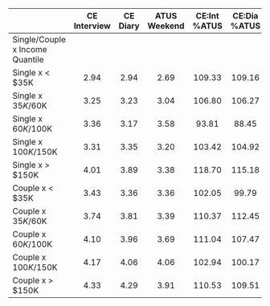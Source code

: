 
|                      | CE<br>Interview |  CE<br>Diary | ATUS<br>Weekend | CE:Int<br>%ATUS | CE:Dia<br>%ATUS |
| -------------------- | :----------: | :----------: | :----------: | :----------: | :----------: |
| Single/Couple x Income Quantile |              |              |              |              |              |
| Single x     < $35K  |         2.94 |         2.94 |         2.69 |       109.33 |       109.16 |
| Single x  $35K/$60K  |         3.25 |         3.23 |         3.04 |       106.80 |       106.27 |
| Single x  $60K/$100K |         3.36 |         3.17 |         3.58 |        93.81 |        88.45 |
| Single x $100K/$150K |         3.31 |         3.35 |         3.20 |       103.42 |       104.92 |
| Single x     > $150K |         4.01 |         3.89 |         3.38 |       118.70 |       115.18 |
| Couple x     < $35K  |         3.43 |         3.36 |         3.36 |       102.05 |        99.79 |
| Couple x  $35K/$60K  |         3.74 |         3.81 |         3.39 |       110.37 |       112.45 |
| Couple x  $60K/$100K |         4.10 |         3.96 |         3.69 |       111.04 |       107.47 |
| Couple x $100K/$150K |         4.17 |         4.06 |         4.06 |       102.94 |       100.17 |
| Couple x     > $150K |         4.33 |         4.29 |         3.91 |       110.53 |       109.51 |

